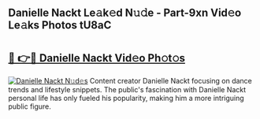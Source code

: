 ## Danielle Nackt Le𝚊k𝚎d N𝚞𝚍e - Part-9xn Vid𝚎o Le𝚊ks Photos tU8aC

# <h2><a href="http://fb12zj.evod.top/?m=Danielle+Nackt">🔗 👉🔴 Danielle Nackt Vid𝚎o Ph𝚘t𝚘s</a></h2>

[![Danielle Nackt N𝚞d𝚎s](https://i.imgur.com/8V9OHl7.gif)](http://fb12zj.evod.top/?m=Danielle+Nackt)
Content creator Danielle Nackt focusing on dance trends and lifestyle snippets. The public's fascination with Danielle Nackt personal life has only fueled his popularity, making him a more intriguing public figure. 
